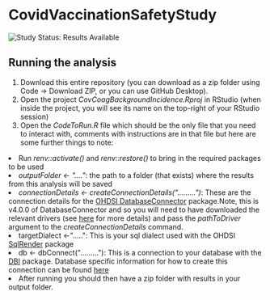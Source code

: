 CovidVaccinationSafetyStudy
========================================================================================================================================================

<img src="https://img.shields.io/badge/Study%20Status-Results%20Available-yellow.svg" alt="Study Status: Results Available">

## Running the analysis
1) Download this entire repository (you can download as a zip folder using Code -> Download ZIP, or you can use GitHub Desktop). 
2) Open the project <i>CovCoagBackgroundIncidence.Rproj</i> in RStudio (when inside the project, you will see its name on the top-right of your RStudio session)
3) Open the <i>CodeToRun.R</i> file which should be the only file that you need to interact with, comments with instructions are in that file but here are some further things to note:
<li> Run <i>renv::activate()</i> and <i>renv::restore()</i> to bring in the required packages to be used</li> 
<li> <i>outputFolder <- "...."</i>: the path to a folder (that exists) where the results from this analysis will be saved</li> 
<li> <i>connectionDetails <- createConnectionDetails(".........")</i>: These are the connection details for the 
<a href="http://ohdsi.github.io/DatabaseConnector">OHDSI DatabaseConnector</a> package.Note, this is v4.0.0 of DatabaseConnector and so you will need to have downloaded the relevant drivers (see <a href="http://ohdsi.github.io/DatabaseConnector/articles/UsingDatabaseConnector.html">here</a> for more details) and pass the <i>pathToDriver</i> argument to the <i>createConnectionDetails</i> command.</li>
  <li>targetDialect <-".....": This is your sql dialect used with the OHDSI <a href="https://ohdsi.github.io/SqlRender/articles/UsingSqlRender.html">SqlRender</a> package</li> 
<li>db <- dbConnect("........."): This is a connection to your database with the <a href="https://rdrr.io/cran/DBI/man/dbConnect.html">DBI</a> package. Database specific information for how to create this connection can be found <a href="https://db.rstudio.com/databases">here</a> </li>  
<li>After running you should then have a zip folder with results in your output folder. </li> 
